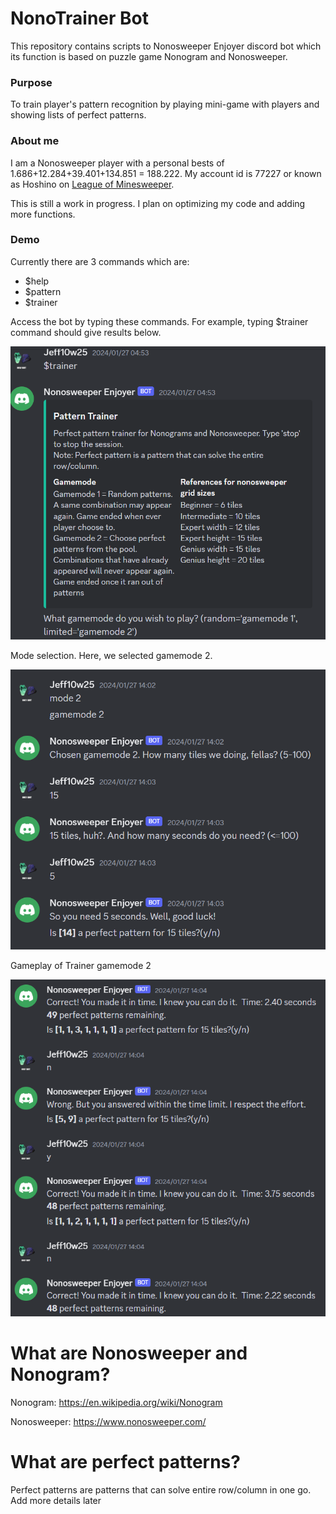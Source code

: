 # NonoTrainer Bot

This repository contains scripts to Nonosweeper Enjoyer discord bot which its function is based on puzzle game Nonogram and Nonosweeper.

### Purpose

To train player's pattern recognition by playing mini-game with players and showing lists of perfect patterns.

### About me

I am a Nonosweeper player with a personal bests of 1.686+12.284+39.401+134.851 = 188.222. My account id is 77227 or known as Hoshino on [League of Minesweeper](https://www.taptap.cn/app/138188). 

This is still a work in progress. I plan on optimizing my code and adding more functions.

### Demo

Currently there are 3 commands which are:

- $help
- $pattern
- $trainer

Access the bot by typing these commands. For example, typing $trainer command should give results below.

![Trainer command details](images/trainer_embedded.png)

Mode selection. Here, we selected gamemode 2.

![Trainer mode selection](images/trainer_mode_selection.png)

Gameplay of Trainer gamemode 2

![Trainer mode 2 gameplay](images/trainer2_gameplay.png)


# What are Nonosweeper and Nonogram?

Nonogram: https://en.wikipedia.org/wiki/Nonogram

Nonosweeper: https://www.nonosweeper.com/

# What are perfect patterns?

Perfect patterns are patterns that can solve entire row/column in one go. Add more details later

